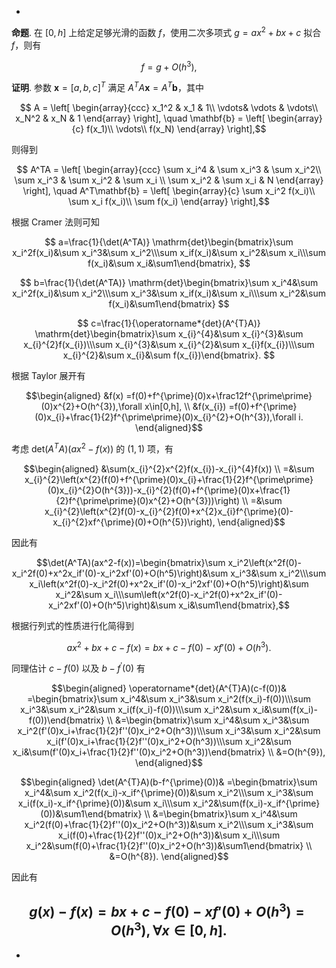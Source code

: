 -
**命题**. 在 $[0,h]$ 上给定足够光滑的函数 $f$，使用二次多项式 $g = ax^2 + bx + c$ 拟合 $f$，则有

$$ f = g + O(h^3), $$

**证明**. 参数 $\mathbf{x} = [a,b,c]^T$ 满足 $A^TA\mathbf{x} = A^T\mathbf{b}$，其中

$$ A = \left[ \begin{array}{ccc}
x_1^2 & x_1 & 1\\
\vdots& \vdots & \vdots\\
x_N^2 & x_N & 1
\end{array} \right], \quad \mathbf{b} = \left[ \begin{array}{c}
f(x_1)\\
\vdots\\
f(x_N)
\end{array} \right],$$

则得到

$$ A^TA = \left[ \begin{array}{ccc}
\sum x_i^4 & \sum x_i^3 & \sum x_i^2\\
\sum x_i^3 & \sum x_i^2 & \sum x_i \\
\sum x_i^2 & \sum x_i   & N
\end{array} \right],
\quad 
A^T\mathbf{b} = \left[ \begin{array}{c}
\sum x_i^2 f(x_i)\\
\sum x_i f(x_i)\\
\sum f(x_i)
\end{array} \right],$$

根据 Cramer 法则可知

$$
a=\frac{1}{\det(A^TA)} \mathrm{det}\begin{bmatrix}\sum x_i^2f(x_i)&\sum x_i^3&\sum x_i^2\\\sum x_if(x_i)&\sum x_i^2&\sum x_i\\\sum f(x_i)&\sum x_i&\sum1\end{bmatrix},
$$

$$
b=\frac{1}{\det(A^TA)} \mathrm{det}\begin{bmatrix}\sum x_i^4&\sum x_i^2f(x_i)&\sum x_i^2\\\sum x_i^3&\sum x_if(x_i)&\sum x_i\\\sum x_i^2&\sum f(x_i)&\sum1\end{bmatrix}
$$

$$
c=\frac{1}{\operatorname*{det}(A^{T}A)} \mathrm{det}\begin{bmatrix}\sum x_{i}^{4}&\sum x_{i}^{3}&\sum x_{i}^{2}f(x_{i})\\\sum x_{i}^{3}&\sum x_{i}^{2}&\sum x_{i}f(x_{i})\\\sum x_{i}^{2}&\sum x_{i}&\sum f(x_{i})\end{bmatrix}.
$$

根据 Taylor 展开有

$$\begin{aligned}
&f(x) =f(0)+f^{\prime}(0)x+\frac12f^{\prime\prime}(0)x^{2}+O(h^{3}),\forall x\in[0,h],  \\
&f(x_{i}) =f(0)+f^{\prime}(0)x_{i}+\frac{1}{2}f^{\prime\prime}(0)x_{i}^{2}+O(h^{3}),\forall i. 
\end{aligned}$$

考虑 $\mathrm{det}(A^TA)(ax^2 - f(x))$ 的 $(1,1)$ 项，有

$$\begin{aligned}
&\sum(x_{i}^{2}x^{2}f(x_{i})-x_{i}^{4}f(x)) \\
=&\sum x_{i}^{2}\left(x^{2}(f(0)+f^{\prime}(0)x_{i}+\frac{1}{2}f^{\prime\prime}(0)x_{i}^{2}O(h^{3}))-x_{i}^{2}(f(0)+f^{\prime}(0)x+\frac{1}{2}f^{\prime\prime}(0)x^{2}+O(h^{3}))\right) \\
=&\sum x_{i}^{2}\left(x^{2}f(0)-x_{i}^{2}f(0)+x^{2}x_{i}f^{\prime}(0)-x_{i}^{2}xf^{\prime}(0)+O(h^{5})\right),
\end{aligned}$$

因此有

$$\det(A^TA)(ax^2-f(x))=\begin{bmatrix}\sum x_i^2\left(x^2f(0)-x_i^2f(0)+x^2x_if'(0)-x_i^2xf'(0)+O(h^5)\right)&\sum x_i^3&\sum x_i^2\\\sum x_i\left(x^2f(0)-x_i^2f(0)+x^2x_if'(0)-x_i^2xf'(0)+O(h^5)\right)&\sum x_i^2&\sum x_i\\\sum\left(x^2f(0)-x_i^2f(0)+x^2x_if'(0)-x_i^2xf'(0)+O(h^5)\right)&\sum x_i&\sum1\end{bmatrix},$$

根据行列式的性质进行化简得到

$$ax^2+bx+c-f(x)=bx+c-f(0)-xf'(0)+O(h^3).$$

同理估计 $c - f(0)$ 以及 $b - f^{\prime}(0)$ 有

$$\begin{aligned}
\operatorname*{det}(A^{T}A)(c-f(0))& =\begin{bmatrix}\sum x_i^4&\sum x_i^3&\sum x_i^2(f(x_i)-f(0))\\\sum x_i^3&\sum x_i^2&\sum x_i(f(x_i)-f(0))\\\sum x_i^2&\sum x_i&\sum(f(x_i)-f(0))\end{bmatrix}  \\
&=\begin{bmatrix}\sum x_i^4&\sum x_i^3&\sum x_i^2(f'(0)x_i+\frac{1}{2}f''(0)x_i^2+O(h^3))\\\sum x_i^3&\sum x_i^2&\sum x_i(f'(0)x_i+\frac{1}{2}f''(0)x_i^2+O(h^3))\\\sum x_i^2&\sum x_i&\sum(f'(0)x_i+\frac{1}{2}f''(0)x_i^2+O(h^3))\end{bmatrix} \\
&=O(h^{9}),
\end{aligned}$$

$$\begin{aligned}
\det(A^{T}A)(b-f^{\prime}(0))& =\begin{bmatrix}\sum x_i^4&\sum x_i^2(f(x_i)-x_if^{\prime}(0))&\sum x_i^2\\\sum x_i^3&\sum x_i(f(x_i)-x_if^{\prime}(0))&\sum x_i\\\sum x_i^2&\sum(f(x_i)-x_if^{\prime}(0))&\sum1\end{bmatrix}  \\
&=\begin{bmatrix}\sum x_i^4&\sum x_i^2(f(0)+\frac{1}{2}f''(0)x_i^2+O(h^3))&\sum x_i^2\\\sum x_i^3&\sum x_i(f(0)+\frac{1}{2}f''(0)x_i^2+O(h^3))&\sum x_i\\\sum x_i^2&\sum(f(0)+\frac{1}{2}f''(0)x_i^2+O(h^3))&\sum1\end{bmatrix} \\
&=O(h^{8}).
\end{aligned}$$

因此有

$$g(x)-f(x)=bx+c-f(0)-xf'(0)+O(h^3)=O(h^3),\forall x\in[0,h].$$
-
-
